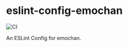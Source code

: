# eslint-config-emochan

![CI](https://github.com/kou-by/eslint-config-emochan/workflows/CI/badge.svg)

An ESLint Config for emochan.

